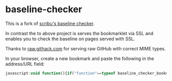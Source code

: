 # baseline-checker

This is a fork of [scribu's baseline checker](http://scribu.net/util/baseline-checker-bookmarklet.html).

In contrast the to above project is serves the bookmarklet via SSL and enables you to check the baseline on pages served with SSL.

Thanks to [raw.githack.com](https://githack.com/) for serving raw GitHub with correct MIME types.

In your browser, create a new bookmark and paste the following in the address/URL field:

```js
javascript:void function(){if("function"==typeof baseline_checker_bookmarklet)return baseline_checker_bookmarklet();var e=document.createElement("script");e.type="text/javascript",e.src="https://raw.githack.com/agross/baseline-checker/master/load.js?v="+Math.random(),e.id="baseline-checker-loader",document.getElementsByTagName("head")[0].appendChild(e)}();
